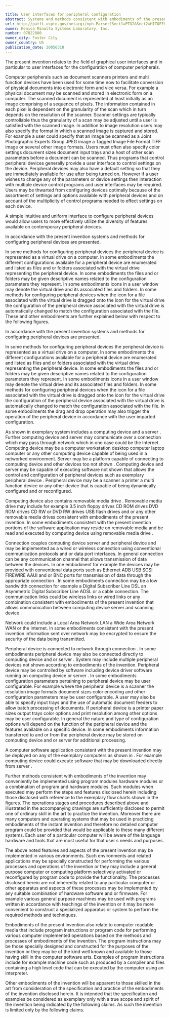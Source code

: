 ```yaml
---

title: User interfaces for peripheral configuration
abstract: Systems and methods consistent with embodiments of the present invention provide a method for the configuration of peripheral devices. In some methods for configuring peripheral devices, configuration options available for a peripheral device are enumerated and listed as files associated with a virtual drive representing the peripheral device. In some embodiments the files may be given descriptive names related to the configuration options they represent. In some embodiments, icons in a user window may denote the virtual drive, and its associated files and folders. In some methods for configuring peripheral devices, when the icon for a file associated with the virtual drive is dragged onto the icon for the virtual drive, the configuration of the scanning device associated with the virtual drive is automatically changed to match the configuration associated with the file.
url: http://patft.uspto.gov/netacgi/nph-Parser?Sect1=PTO2&Sect2=HITOFF&p=1&u=%2Fnetahtml%2FPTO%2Fsearch-adv.htm&r=1&f=G&l=50&d=PALL&S1=07822880&OS=07822880&RS=07822880
owner: Konica Minolta Systems Laboratory, Inc.
number: 07822880
owner_city: Foster City
owner_country: US
publication_date: 20050310
---
```

The present invention relates to the field of graphical user interfaces and in particular to user interfaces for the configuration of computer peripherals.

Computer peripherals such as document scanners printers and multi function devices have been used for some time now to facilitate conversion of physical documents into electronic form and vice versa. For example a physical document may be scanned and stored in electronic form on a computer. The scanned document is represented at least initially as an image comprising of a sequence of pixels. The information contained in each pixel is dependent on the granularity of the scan which in turn depends on the resolution of the scanner. Scanner settings are typically controllable thus the granularity of a scan may be adjusted until a user is satisfied with the scanned image. In addition to image resolution users may also specify the format in which a scanned image is captured and stored. For example a user could specify that an image be scanned as a Joint Photographic Experts Group JPEG image a Tagged Image File Format TIFF image or several other image formats. Users must often also specify color settings document sizes document input trays and a host of other scan parameters before a document can be scanned. Thus programs that control peripheral devices generally provide a user interface to control settings on the device. Peripheral devices may also have a default setting so that they are immediately available for use after being turned on. However if a user wishes to change any of the parameters or device settings then interaction with multiple device control programs and user interfaces may be required. Users may be thwarted from configuring devices optimally because of the assortment of settings and options available with peripheral devices and on account of the multiplicity of control programs needed to effect settings on each device.

A simple intuitive and uniform interface to configure peripheral devices would allow users to more effectively utilize the diversity of features available on contemporary peripheral devices.

In accordance with the present invention systems and methods for configuring peripheral devices are presented.

In some methods for configuring peripheral devices the peripheral device is represented as a virtual drive on a computer. In some embodiments the different configurations available for a peripheral device are enumerated and listed as files and or folders associated with the virtual drive representing the peripheral device. In some embodiments the files and or folders may be given descriptive names related to the configuration parameters they represent. In some embodiments icons in a user window may denote the virtual drive and its associated files and folders. In some methods for configuring peripheral devices when the icon for a file associated with the virtual drive is dragged onto the icon for the virtual drive the configuration of the peripheral device associated with the virtual drive is automatically changed to match the configuration associated with the file. These and other embodiments are further explained below with respect to the following figures.

In accordance with the present invention systems and methods for configuring peripheral devices are presented.

In some methods for configuring peripheral devices the peripheral device is represented as a virtual drive on a computer. In some embodiments the different configurations available for a peripheral device are enumerated and listed as files and or folders associated with the virtual drive representing the peripheral device. In some embodiments the files and or folders may be given descriptive names related to the configuration parameters they represent. In some embodiments icons in a user window may denote the virtual drive and its associated files and folders. In some methods for configuring peripheral devices when the icon for a file associated with the virtual drive is dragged onto the icon for the virtual drive the configuration of the peripheral device associated with the virtual drive is automatically changed to match the configuration associated with the file. In some embodiments the drag and drop operation may also trigger the operation of the peripheral device in accordance with the user imparted configuration.

As shown in exemplary system includes a computing device and a server . Further computing device and server may communicate over a connection which may pass through network which in one case could be the Internet. Computing device may be a computer workstation desktop computer laptop computer or any other computing device capable of being used in a networked environment. Server may be a platform capable of connecting to computing device and other devices too not shown . Computing device and server may be capable of executing software not shown that allows the control and configuration of peripheral devices such as exemplary peripheral device . Peripheral device may be a scanner a printer a multi function device or any other device that is capable of being dynamically configured and or reconfigured.

Computing device also contains removable media drive . Removable media drive may include for example 3.5 inch floppy drives CD ROM drives DVD ROM drives CD RW or DVD RW drives USB flash drives and or any other removable media drives consistent with embodiments of the present invention. In some embodiments consistent with the present invention portions of the software application may reside on removable media and be read and executed by computing device using removable media drive .

Connection couples computing device server and peripheral device and may be implemented as a wired or wireless connection using conventional communication protocols and or data port interfaces. In general connection can be any communication channel that allows transmission of data between the devices. In one embodiment for example the devices may be provided with conventional data ports such as Ethernet ADB USB SCSI FIREWIRE AAUI and or BNC ports for transmission of data through the appropriate connection . In some embodiments connection may be a low bandwidth connection for example a Digital Subscriber Line DSL an Asymmetric Digital Subscriber Line ADSL or a cable connection. The communication links could be wireless links or wired links or any combination consistent with embodiments of the present invention that allows communication between computing device server and scanning device .

Network could include a Local Area Network LAN a Wide Area Network WAN or the Internet. In some embodiments consistent with the present invention information sent over network may be encrypted to ensure the security of the data being transmitted.

Peripheral device is connected to network through connection . In some embodiments peripheral device may also be connected directly to computing device and or server . System may include multiple peripheral devices not shown according to embodiments of the invention. Peripheral device may be controlled by software including device driver software running on computing device or server . In some embodiments configuration parameters pertaining to peripheral device may be user configurable. For example where the peripheral device is a scanner the resolution image formats document sizes color encoding and other configuration parameters may be user configurable. A user may also be able to specify input trays and the use of automatic document feeders to allow batch processing of documents. If peripheral device is a printer paper sizes output trays color options and print resolution among other options may be user configurable. In general the nature and type of configuration options will depend on the function of the peripheral device and the features available on a specific device. In some embodiments information transferred to and or from the peripheral device may be stored on computing device and or server for additional processing.

A computer software application consistent with the present invention may be deployed on any of the exemplary computers as shown in . For example computing device could execute software that may be downloaded directly from server .

Further methods consistent with embodiments of the invention may conveniently be implemented using program modules hardware modules or a combination of program and hardware modules. Such modules when executed may perform the steps and features disclosed herein including those disclosed with reference to the exemplary flow charts shown in the figures. The operations stages and procedures described above and illustrated in the accompanying drawings are sufficiently disclosed to permit one of ordinary skill in the art to practice the invention. Moreover there are many computers and operating systems that may be used in practicing embodiments of the instant invention and therefore no detailed computer program could be provided that would be applicable to these many different systems. Each user of a particular computer will be aware of the language hardware and tools that are most useful for that user s needs and purposes.

The above noted features and aspects of the present invention may be implemented in various environments. Such environments and related applications may be specially constructed for performing the various processes and operations of the invention or they may include a general purpose computer or computing platform selectively activated or reconfigured by program code to provide the functionality. The processes disclosed herein are not inherently related to any particular computer or other apparatus and aspects of these processes may be implemented by any suitable combination of hardware software and or firmware. For example various general purpose machines may be used with programs written in accordance with teachings of the invention or it may be more convenient to construct a specialized apparatus or system to perform the required methods and techniques.

Embodiments of the present invention also relate to computer readable media that include program instructions or program code for performing various computer implemented operations based on the methods and processes of embodiments of the invention. The program instructions may be those specially designed and constructed for the purposes of the invention or they may be of the kind well known and available to those having skill in the computer software arts. Examples of program instructions include for example machine code such as produced by a compiler and files containing a high level code that can be executed by the computer using an interpreter.

Other embodiments of the invention will be apparent to those skilled in the art from consideration of the specification and practice of the embodiments of the invention disclosed herein. It is intended that the specification and examples be considered as exemplary only with a true scope and spirit of the invention being indicated by the following claims. As such the invention is limited only by the following claims.

